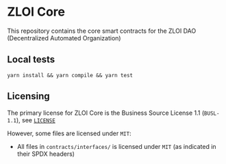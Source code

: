 # ZLOI Core

This repository contains the core smart contracts for the ZLOI DAO (Decentralized Automated Organization)

## Local tests

```
yarn install && yarn compile && yarn test
```

## Licensing

The primary license for ZLOI Core is the Business Source License 1.1 (`BUSL-1.1`), see [`LICENSE`](./LICENSE)

However, some files are licensed under `MIT`:

- All files in `contracts/interfaces/` is licensed under `MIT` (as indicated in their SPDX headers)
